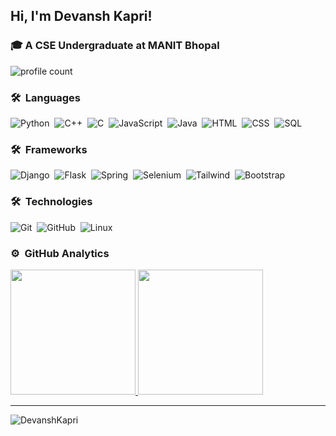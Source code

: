 ## Hi,  I'm Devansh Kapri!
### 🎓 A CSE Undergraduate at MANIT Bhopal
![profile count](https://komarev.com/ghpvc/?username=DevanshKapri&color=green)&nbsp;

### 🛠 &nbsp;Languages
![Python](https://img.shields.io/badge/-Python-05122A?style=flat&logo=python)&nbsp;
![C++](https://img.shields.io/badge/-C++-05122A?style=flat&logo=C%2B%2B&logoColor=00599C)&nbsp;
![C](https://img.shields.io/badge/-C-05122A?style=flat&logo=C%2B%2B&logoColor=00599C)&nbsp;
![JavaScript](https://img.shields.io/badge/-JavaScript-05122A?style=flat&logo=javascript)&nbsp;
![Java](https://img.shields.io/badge/-Java-05122A?style=flat&logo=Java&logoColor=FFA518)&nbsp;
![HTML](https://img.shields.io/badge/-HTML-05122A?style=flat&logo=HTML5)&nbsp;
![CSS](https://img.shields.io/badge/-CSS-05122A?style=flat&logo=CSS3&logoColor=1572B6)&nbsp;
![SQL](https://img.shields.io/badge/-SQL-05122A?&logo=MySQL)

### 🛠 &nbsp;Frameworks
![Django](https://img.shields.io/badge/-Django-05122A?style=flat&logo=django)&nbsp;
![Flask](https://img.shields.io/badge/-Flask-05122A?style=flat&logo=flask)&nbsp;
![Spring](https://img.shields.io/badge/-Spring-05122A?style=flat&logo=spring)&nbsp;
![Selenium](https://img.shields.io/badge/-Selenium-05122A?&logo=selenium)&nbsp;
![Tailwind](https://img.shields.io/badge/-Tailwind-05122A?&logo=tailwindcss)&nbsp;
![Bootstrap](https://img.shields.io/badge/-Bootstrap-05122A?style=flat&logo=bootstrap&logoColor=563D7C)&nbsp;

### 🛠 &nbsp;Technologies
![Git](https://img.shields.io/badge/-Git-05122A?style=flat&logo=git)&nbsp;
![GitHub](https://img.shields.io/badge/-GitHub-05122A?style=flat&logo=github)&nbsp;
![Linux](https://img.shields.io/badge/-Linux-000?&logo=Linux)

### ⚙️ &nbsp;GitHub Analytics
<p align="left">
<a href="https://github.com/DevanshKapri">
  <img height="200em" src="https://github-readme-stats-eight-theta.vercel.app/api?username=DevanshKapri&show_icons=true&theme=tokyonight&include_all_commits=true&count_private=true"/>
  <img height="200em" src="https://github-readme-stats-eight-theta.vercel.app/api/top-langs/?username=DevanshKapri&layout=compact&langs_count=10&theme=tokyonight"/>
</a>
</p>
<hr>
<p><img align="center" src="https://github-readme-streak-stats.herokuapp.com/?user=DevanshKapri&" alt="DevanshKapri" /></p>
